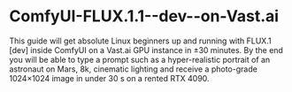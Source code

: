 # ComfyUI-FLUX.1.1--dev--on-Vast.ai

This guide will get absolute Linux beginners up and running with FLUX.1 [dev] inside ComfyUI on a Vast.ai GPU instance in ±30 minutes.
By the end you will be able to type a prompt such as
a hyper-realistic portrait of an astronaut on Mars, 8k, cinematic lighting
and receive a photo-grade 1024×1024 image in under 30 s on a rented RTX 4090.
